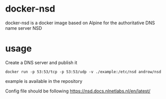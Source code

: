 # docker-nsd
docker-nsd is a docker image based on Alpine for the authoritative DNS name server NSD

# usage
Create a DNS server and publish it

`docker run -p 53:53/tcp -p 53:53/udp -v ./example:/etc/nsd androw/nsd`

example is available in the repository

Config file should be following https://nsd.docs.nlnetlabs.nl/en/latest/
